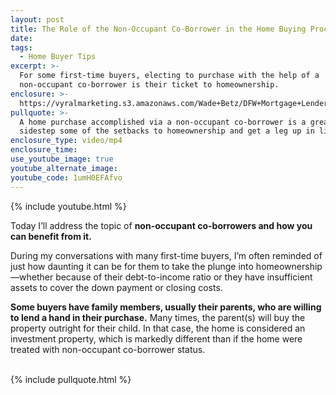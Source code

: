 ```yaml
---
layout: post
title: The Role of the Non-Occupant Co-Borrower in the Home Buying Process
date:
tags:
  - Home Buyer Tips
excerpt: >-
  For some first-time buyers, electing to purchase with the help of a
  non-occupant co-borrower is their ticket to homeownership.
enclosure: >-
  https://vyralmarketing.s3.amazonaws.com/Wade+Betz/DFW+Mortgage+Lender-+Non-Occupant+Co-borrowers.mp4
pullquote: >-
  A home purchase accomplished via a non-occupant co-borrower is a great way to
  sidestep some of the setbacks to homeownership and get a leg up in life.
enclosure_type: video/mp4
enclosure_time:
use_youtube_image: true
youtube_alternate_image:
youtube_code: 1umH0EFAfvo
---
```


{% include youtube.html %}

Today I’ll address the topic of **non-occupant co-borrowers and how you can benefit from it.&nbsp;**

During my conversations with many first-time buyers, I’m often reminded of just how daunting it can be for them to take the plunge into homeownership—whether because of their debt-to-income ratio or they have insufficient assets to cover the down payment or closing costs.&nbsp;

**Some buyers have family members, usually their parents, who are willing to lend a hand in their purchase.** Many times, the parent(s) will buy the property outright for their child. In that case, the home is considered an investment property, which is markedly different than if the home were treated with non-occupant co-borrower status. &nbsp;&nbsp;<br>&nbsp;

{% include pullquote.html %}